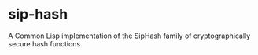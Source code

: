 sip-hash
========

A Common Lisp implementation of the SipHash family of cryptographically secure hash functions.